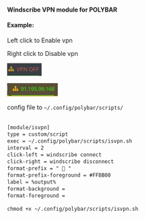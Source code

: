 #### Windscribe VPN module for POLYBAR

#### Example:

Left click to Enable vpn

Right click to Disable vpn

![](demo/vpn-off.jpg)

![](demo/vpn-on.jpg)

config file to `~/.config/polybar/scripts/`

```

[module/isvpn]
type = custom/script
exec = ~/.config/polybar/scripts/isvpn.sh
interval = 2
click-left = windscribe connect
click-right = windscribe disconnect
format-prefix = "  "
format-prefix-foreground = #FFBB00
label = %output%
format-background = 
format-foreground = 

```

` chmod +x ~/.config/polybar/scripts/isvpn.sh `
